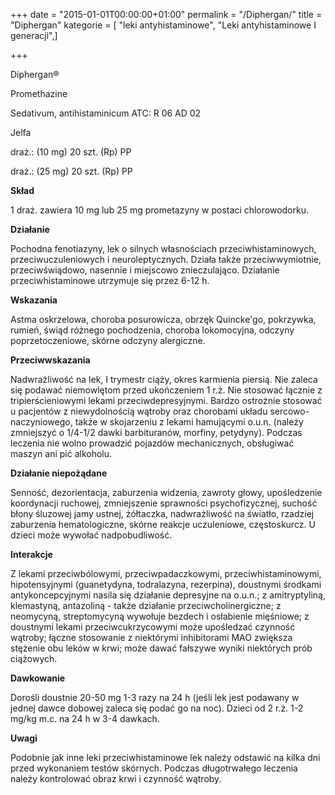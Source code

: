+++
date = "2015-01-01T00:00:00+01:00"
permalink = "/Diphergan/"
title = "Diphergan"
kategorie = [ "leki antyhistaminowe", "Leki antyhistaminowe I generacji",]

+++

Diphergan®

Promethazine

Sedativum, antihistaminicum ATC: R 06 AD 02

Jelfa

draż.: (10 mg) 20 szt. (Rp) PP

draż.: (25 mg) 20 szt. (Rp) PP

**Skład**

1 draż. zawiera 10 mg lub 25 mg prometazyny w postaci chlorowodorku.

**Działanie**

Pochodna fenotiazyny, lek o silnych własnościach przeciwhistaminowych, przeciwuczuleniowych i neuroleptycznych. Działa także przeciwwymiotnie, przeciwświądowo, nasennie i miejscowo znieczulająco. Działanie przeciwhistaminowe utrzymuje się przez 6-12 h.

**Wskazania**

Astma oskrzelowa, choroba posurowicza, obrzęk Quincke'go, pokrzywka, rumień, świąd różnego pochodzenia, choroba lokomocyjna, odczyny poprzetoczeniowe, skórne odczyny alergiczne.

**Przeciwwskazania**

Nadwrażliwość na lek, I trymestr ciąży, okres karmienia piersią. Nie zaleca się podawać niemowlętom przed ukończeniem 1 r.ż. Nie stosować łącznie z tripierścieniowymi lekami przeciwdepresyjnymi. Bardzo ostrożnie stosować u pacjentów z niewydolnością wątroby oraz chorobami układu sercowo-naczyniowego, także w skojarzeniu z lekami hamującymi o.u.n. (należy zmniejszyć o 1/4-1/2 dawki barbituranów, morfiny, petydyny). Podczas leczenia nie wolno prowadzić pojazdów mechanicznych, obsługiwać maszyn ani pić alkoholu.

**Działanie niepożądane**

Senność, dezorientacja, zaburzenia widzenia, zawroty głowy, upośledzenie koordynacji ruchowej, zmniejszenie sprawności psychofizycznej, suchość błony śluzowej jamy ustnej, żółtaczka, nadwrażliwość na światło, rzadziej zaburzenia hematologiczne, skórne reakcje uczuleniowe, częstoskurcz. U dzieci może wywołać nadpobudliwość.

**Interakcje**

Z lekami przeciwbólowymi, przeciwpadaczkowymi, przeciwhistaminowymi, hipotensyjnymi (guanetydyna, todralazyna, rezerpina), doustnymi środkami antykoncepcyjnymi nasila się działanie depresyjne na o.u.n.; z amitryptyliną, klemastyną, antazoliną - także działanie przeciwcholinergiczne; z neomycyną, streptomycyną wywołuje bezdech i osłabienie mięśniowe; z doustnymi lekami przeciwcukrzycowymi może upośledzać czynność wątroby; łączne stosowanie z niektórymi inhibitorami MAO zwiększa stężenie obu leków w krwi; może dawać fałszywe wyniki niektórych prób ciążowych.

**Dawkowanie**

Dorośli doustnie 20-50 mg 1-3 razy na 24 h (jeśli lek jest podawany w jednej dawce dobowej zaleca się podać go na noc). Dzieci od 2 r.ż. 1-2 mg/kg m.c. na 24 h w 3-4 dawkach.

**Uwagi**

Podobnie jak inne leki przeciwhistaminowe lek należy odstawić na kilka dni przed wykonaniem testów skórnych. Podczas długotrwałego leczenia należy kontrolować obraz krwi i czynność wątroby.
